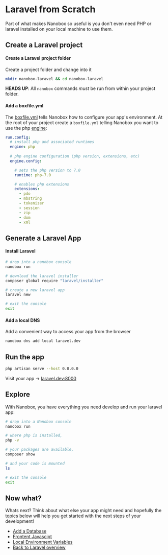 # Laravel from Scratch
Part of what makes Nanobox so useful is you don't even need PHP or laravel installed on your local machine to use them.

## Create a Laravel project

#### Create a Laravel project folder
Create a project folder and change into it

```bash
mkdir nanobox-laravel && cd nanobox-laravel
```

**HEADS UP**: All `nanobox` commands *must* be run from within your project folder.

#### Add a boxfile.yml
The <a href="https://docs.nanobox.io/boxfile/" target="\_blank">boxfile.yml</a> tells Nanobox how to configure your app's environment. At the root of your project create a `boxfile.yml` telling Nanobox you want to use the php <a href="https://docs.nanobox.io/engines/" target="\_blank">engine</a>:

```yaml
run.config:
  # install php and associated runtimes
  engine: php
  
  # php engine configuration (php version, extensions, etc)
  engine.config:

    # sets the php version to 7.0
    runtime: php-7.0

    # enables php extensions
    extensions:
      - pdo
      - mbstring
      - tokenizer
      - session
      - zip
      - dom
      - xml
```

## Generate a Laravel App

#### Install Laravel

```bash
# drop into a nanobox console
nanobox run

# download the laravel installer
composer global require "laravel/installer"

# create a new laravel app
laravel new

# exit the console
exit
```

#### Add a local DNS
Add a convenient way to access your app from the browser

```bash
nanobox dns add local laravel.dev
```

## Run the app

```bash
php artisan serve --host 0.0.0.0
```

Visit your app -> [laravel.dev:8000](http://laravel.dev:8000)

## Explore
With Nanobox, you have everything you need develop and run your laravel app:

```bash
# drop into a Nanobox console
nanobox run

# where php is installed,
php -v

# your packages are available,
composer show

# and your code is mounted
ls

# exit the console
exit
```

## Now what?
Whats next? Think about what else your app might need and hopefully the topics below will help you get started with the next steps of your development!

* [Add a Database](/php/laravel/add-a-database)
* [Frontent Javascipt](/php/laravel/frontend-javascript)
* [Local Environment Variables](/php/laravel/local-evars)
* [Back to Laravel overview](/php/laravel)
